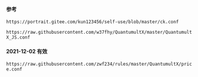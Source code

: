 #### 参考

`https://portrait.gitee.com/kun123456/self-use/blob/master/ck.conf`

`https://raw.githubusercontent.com/w37fhy/QuantumultX/master/QuantumultX_JS.conf`



#### 2021-12-02 有效

`https://raw.githubusercontent.com/zwf234/rules/master/QuantumultX/price.conf`

